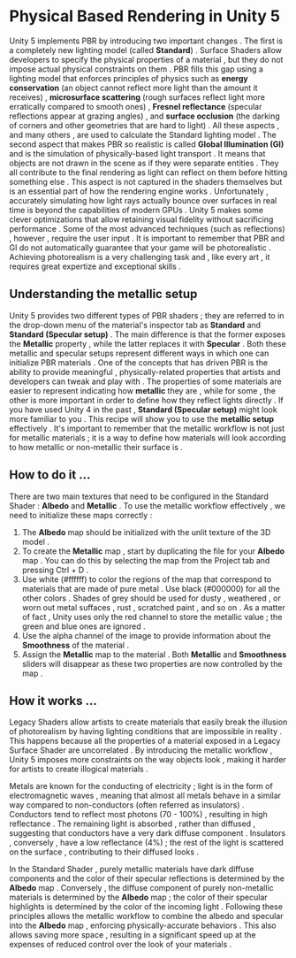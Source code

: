 # Physical Based Rendering in Unity 5

Unity 5 implements PBR by introducing two important changes . The first is a completely new lighting model (called **Standard**) . Surface Shaders allow developers to specify the physical properties of a material , but they do not impose actual physical constraints on them . PBR fills this gap using a lighting model that enforces principles of physics such as **energy conservation** (an object cannot reflect more light than the amount it receives) , **microsurface scattering** (rough surfaces reflect light more erratically compared to smooth ones) , **Fresnel reflectance** (specular reflections appear at grazing angles) , and **surface occlusion** (the darking of corners and other geometries that are hard to light) . All these aspects , and many others , are used to calculate the Standard lighting model . The second aspect that makes PBR so realistic is called **Global Illumination (GI)** and is the simulation of physically-based light transport . It means that objects are not drawn in the scene as if they were separate entities . They all contribute to the final rendering as light can reflect on them before hitting something else . This aspect is not captured in the shaders themselves but is an essential part of how the rendering engine works . Unfortunately , accurately simulating how light rays actually bounce over surfaces in real time is beyond the capabilities of modern GPUs . Unity 5 makes some clever optimizations that allow retaining visual fidelity without sacrificing performance . Some of the most advanced techniques (such as reflections) , however , require the user input . It is important to remember that PBR and GI do not automatically guarantee that your game will be photorealistic . Achieving photorealism is a very challenging task and , like every art , it requires great expertize and exceptional skills .

## Understanding the metallic setup

Unity 5 provides two different types of PBR shaders ; they are referred to in the drop-down menu of the material's inspector tab as **Standard** and **Standard (Specular setup)** . The main difference is that the former exposes the **Metallic** property , while the latter replaces it with **Specular** . Both these metallic and specular setups represent different ways in which one can initialize PBR materials . One of the concepts that has driven PBR is the ability to provide meaningful , physically-related properties that artists and developers can tweak and play with . The properties of some materials are easier to represent indicating how **metallic** they are , while for some , the other is more important in order to define how they reflect lights directly . If you have used Unity 4 in the past , **Standard (Specular setup)** might look more familiar to you . This recipe will show you to use the **metallic setup** effectively . It's important to remember that the metallic workflow is not just for metallic materials ; it is a way to define how materials will look according to how metallic or non-metallic their surface is . 

## How to do it ...

There are two main textures that need to be configured in the Standard Shader : **Albedo** and **Metallic** . To use the metallic workflow effectively , we need to initialize these maps correctly :

1. The **Albedo** map should be initialized with the unlit texture of the 3D model .
2. To create the **Metallic** map , start by duplicating the file for your **Albedo** map . You can do this by selecting the map from the Project tab and pressing Ctrl + D .
3. Use white (#ffffff) to color the regions of the map that correspond to materials that are made of pure metal . Use black (#000000) for all the other colors . Shades of grey should be used for dusty , weathered , or worn out metal suffaces , rust , scratched paint , and so on . As a matter of fact , Unity uses only the red channel to store the metallic value ; the green and blue ones are ignored .
4. Use the alpha channel of the image to provide information about the **Smoothness** of the material .
5. Assign the **Metallic** map to the material . Both **Metallic** and **Smoothness** sliders will disappear as these two properties are now controlled by the map .

## How it works ...

Legacy Shaders allow artists to create materials that easily break the illusion of photorealism by having lighting conditions that are impossible in reality . This happens because all the properties of a material exposed in a Legacy Surface Shader are uncorrelated . By introducing the metallic workflow , Unity 5 imposes more constraints on the way objects look , making it harder for artists to create illogical materials . 

Metals are known for the conducting of electricity ; light is in the form of electromagnetic waves , meaning that almost all metals behave in a similar way compared to non-conductors (often referred as insulators) . Conductors tend to reflect most photons (70 - 100%) , resulting in high reflectance . The remaining light is absorbed , rather than diffused , suggesting that conductors have a very dark diffuse component . Insulators , conversely , have a low reflectance (4%) ; the rest of the light is scattered on the surface , contributing to their diffused looks .

In the Standard Shader , purely metallic materials have dark diffuse components and the color of their specular reflections is determined by the **Albedo** map . Conversely , the diffuse component of purely non-metallic materials is determined by the **Albedo** map ; the color of their specular highlights is determined by the color of the incoming light . Following these principles allows the metallic workflow to combine the albedo and specular into the **Albedo** map , enforcing physically-accurate behaviors . This also allows saving more space , resulting in a significant speed up at the expenses of reduced control over the look of your materials .



